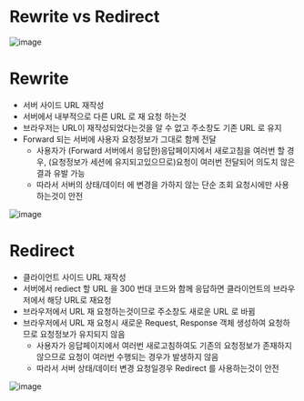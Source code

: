 # Rewrite vs Redirect
![image](https://user-images.githubusercontent.com/48702893/106766182-f528c600-667c-11eb-9648-d62c96b94a9b.png)

# Rewrite
* 서버 사이드 URL 재작성
* 서버에서 내부적으로 다른 URL 로 재 요청 하는것
* 브라우저는 URL이 재작성되었다는것을 알 수 없고 주소창도 기존 URL 로 유지
* Forward 되는 서버에 사용자 요청정보가 그대로 함께 전달
	* 사용자가 (Forward 서버에서 응답한)응답페이지에서 새로고침을 여러번 할 경우, (요청정보가 세션에 유지되고있으므로)요청이 여러번 전달되어 의도치 않은 결과 유발 가능
	* 따라서 서버의 상태/데이터 에 변경을 가하지 않는 단순 조회 요청시에만 사용하는것이 안전 

![image](https://user-images.githubusercontent.com/48702893/106764942-a3337080-667b-11eb-94ce-8584d38b5658.png)


# Redirect
* 클라이언트 사이드 URL 재작성
* 서버에서 rediect 할 URL 을 300 번대 코드와 함께 응답하면 클라이언트의 브라우저에서 해당 URL로 재요청
* 브라우저에서 URL 재 요청하는것이므로 주소창도 새로운 URL 로 바뀜
* 브라우저에서 URL 재 요청시 새로운 Request, Response 객체 생성하여 요청하므로 요청정보가 유지되지 않음
	* 사용자가 응답페이지에서 여러번 새로고침하여도 기존의 요청정보가 존재하지 않으므로 요청이 여러번 수행되는 경우가 발생하지 않음
	* 따라서 서버 상태/데이터 변경 요청일경우 Redirect 를 사용하는것이 안전
	
![image](https://user-images.githubusercontent.com/48702893/106764978-acbcd880-667b-11eb-8b5d-4db7c8a154ea.png)
